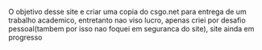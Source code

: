 O objetivo desse site e criar uma copia do csgo.net para entrega de um trabalho academico, entretanto nao viso lucro, apenas criei por desafio pessoal(tambem por isso nao foquei em seguranca do site), site ainda em progresso 
